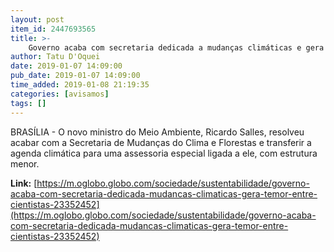 ```yaml
---
layout: post
item_id: 2447693565
title: >-
    Governo acaba com secretaria dedicada a mudanças climáticas e gera temor entre cientistas
author: Tatu D'Oquei
date: 2019-01-07 14:09:00
pub_date: 2019-01-07 14:09:00
time_added: 2019-01-08 21:19:35
categories: [avisamos]
tags: []
---
```


BRASÍLIA - O novo ministro do Meio Ambiente, Ricardo Salles, resolveu acabar com a Secretaria de Mudanças do Clima e Florestas e transferir a agenda climática para uma assessoria especial ligada a ele, com estrutura menor.

**Link:** [https://m.oglobo.globo.com/sociedade/sustentabilidade/governo-acaba-com-secretaria-dedicada-mudancas-climaticas-gera-temor-entre-cientistas-23352452](https://m.oglobo.globo.com/sociedade/sustentabilidade/governo-acaba-com-secretaria-dedicada-mudancas-climaticas-gera-temor-entre-cientistas-23352452)

